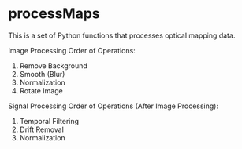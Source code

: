 # processMaps
This is a set of Python functions that processes optical mapping data.

Image Processing Order of Operations:
1. Remove Background
2. Smooth (Blur)
3. Normalization
4. Rotate Image

Signal Processing Order of Operations (After Image Processing):
1. Temporal Filtering
2. Drift Removal
3. Normalization
